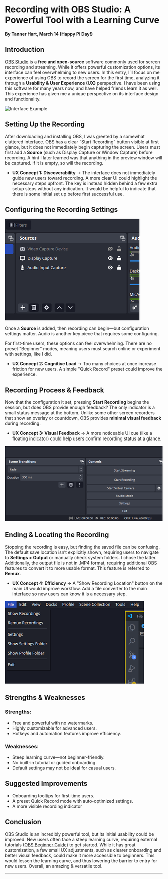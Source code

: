 # Recording with OBS Studio: A Powerful Tool with a Learning Curve  
**By Tanner Hart, March 14 (Happy Pi Day!)**  

## Introduction 
<!-- ![](https://encrypted-tbn0.gstatic.com/images?q=tbn:ANd9GcRKaAf4K8MSFMt-2kn_TI5w7ETgfEknDGhoPQ&s)
<br>  -->
<a href="https://obsproject.com/" target="_blank" rel="noopener noreferrer">OBS Studio</a>
is a **free and open-source** software commonly used for screen recording and streaming. While it offers powerful customization options, its interface can feel overwhelming to new users. In this entry, I’ll focus on me experience of using OBS to record the screen for the first time, analyzing it through a **Usability & User Experience (UX)** perspective. I have been using this software for many years now, and have helped friends learn it as well. This experience has given me a unique perspective on its interface design and functionality. 

![Interface Example](https://shared.cloudflare.steamstatic.com/store_item_assets/steam/apps/1905180/ss_f6e4120787729b94b8842d76a617c92bffcf51dc.1920x1080.jpg?t=1733595297)


## Setting Up the Recording  
After downloading and installing OBS, I was greeted by a somewhat cluttered interface. OBS has a clear “Start Recording” button visible at first glance, but it does not immediately begin capturing the screen. Users must first add a **Source** (such as Display Capture or Window Capture) before recording. A hint I later learned was that anything in the preview window will be captured. If it is empty, so will the recording.

- **UX Concept 1: Discoverability** → The interface does not immediately guide new users toward recording. A more clear UI could highlight the necessary steps upfront. The key is instead hidden behind a few extra setup steps without any indication. It would be helpful to indicate that there is some initial set up before first successful use.

## Configuring the Recording Settings  
![Interface Example](/journals/images/source-setup.png)

Once a **Source** is added, then recording can begin—but configuration settings matter. Audio is another key piece that requires some configuring. 

For first-time users, these options can feel overwhelming. There are no preset "Beginner" modes, meaning users must search online or experiment with settings, like I did.  

- **UX Concept 2: Cognitive Load** → Too many choices at once increase friction for new users. A simple "Quick Record" preset could improve the experience.

## Recording Process & Feedback  
Now that the configuration it set, pressing **Start Recording** begins the session, but does OBS provide enough feedback? The only indicator is a small status message at the bottom. Unlike some other screen recorders that show an overlay or countdown, OBS provides **minimal visual feedback** during recording.  

- **UX Concept 3: Visual Feedback** → A more noticeable UI cue (like a floating indicator) could help users confirm recording status at a glance.  

![Interface Example](/journals/images/recording-ss.png)

## Ending & Locating the Recording  
Stopping the recording is easy, but finding the saved file can be confusing. The default save location isn’t explicitly shown, requiring users to navigate to **Settings > Output** or manually check system folders. I chose the latter. Additionally, the output file is not in .MP4 format, requiring additional OBS features to convert it to more usable format. This feature is referred to **Remux**.

- **UX Concept 4: Efficiency** → A "Show Recording Location" button on the main UI would improve workflow. Add a file converter to the main interface so new users can know it is a necessary step.

![Interface Example](/journals/images/finding-recordings.png)

## Strengths & Weaknesses  
### Strengths:  
- Free and powerful with no watermarks.  
- Highly customizable for advanced users.  
- Hotkeys and automation features improve efficiency.  

### Weaknesses:  
- Steep learning curve—not beginner-friendly.  
- No built-in tutorial or guided onboarding.  
- Default settings may not be ideal for casual users.  

## Suggested Improvements  
- Onboarding tooltips for first-time users.  
- A preset Quick Record mode with auto-optimized settings.  
- A more visible recording indicator

## Conclusion  
OBS Studio is an incredibly powerful tool, but its initial usability could be improved. New users often face a steep learning curve, requiring external tutorials ([OBS Beginner Guide](https://obsproject.com/wiki/OBS-Studio-Quickstart)) to get started. While it has great customization, a few small UX adjustments, such as clearer onboarding and better visual feedback, could make it more accessible to beginners. This would lessen the learning curve, and thus lowering the barrier to entry for new users. Overall, an amazing & versatile tool.

---
